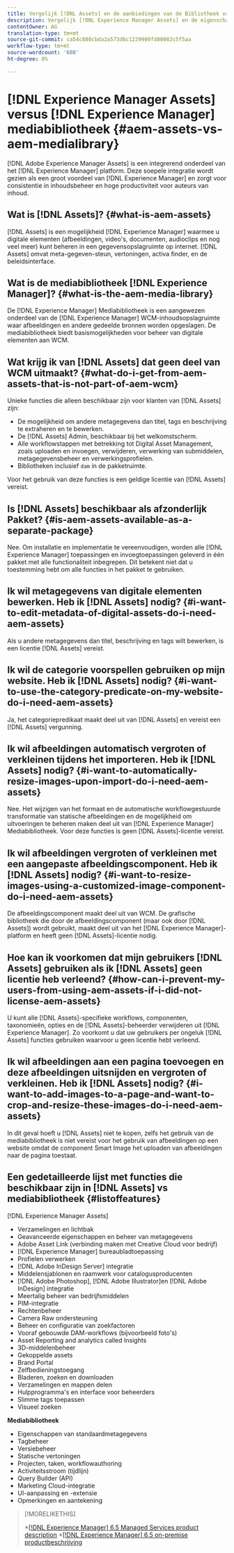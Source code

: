 ```yaml
---
title: Vergelijk [!DNL Assets] en de aanbiedingen van de Bibliotheek van Media
description: Vergelijk [!DNL Experience Manager Assets] en de eigenschappen van de Bibliotheek van Media en ken de verschillen.
contentOwner: AG
translation-type: tm+mt
source-git-commit: ca54c880cbda2a573d6c1229900fd80082c5f5aa
workflow-type: tm+mt
source-wordcount: '608'
ht-degree: 0%

---
```



# [!DNL Experience Manager Assets] versus  [!DNL Experience Manager] mediabibliotheek  {#aem-assets-vs-aem-medialibrary}

[!DNL Adobe Experience Manager Assets] is een integrerend onderdeel van het  [!DNL Experience Manager] platform. Deze soepele integratie wordt gezien als een groot voordeel van [!DNL Experience Manager] en zorgt voor consistentie in inhoudsbeheer en hoge productiviteit voor auteurs van inhoud.

## Wat is [!DNL Assets]? {#what-is-aem-assets}

[!DNL Assets] is een mogelijkheid  [!DNL Experience Manager] waarmee u digitale elementen (afbeeldingen, video&#39;s, documenten, audioclips en nog veel meer) kunt beheren in een gegevensopslagruimte op internet. [!DNL Assets] omvat meta-gegeven-steun, vertoningen, activa finder, en de beleidsinterface.

## Wat is de mediabibliotheek [!DNL Experience Manager]? {#what-is-the-aem-media-library}

De [!DNL Experience Manager] Mediabibliotheek is een aangewezen onderdeel van de [!DNL Experience Manager] WCM-inhoudsopslagruimte waar afbeeldingen en andere gedeelde bronnen worden opgeslagen. De mediabibliotheek biedt basismogelijkheden voor beheer van digitale elementen aan WCM.

## Wat krijg ik van [!DNL Assets] dat geen deel van WCM uitmaakt? {#what-do-i-get-from-aem-assets-that-is-not-part-of-aem-wcm}

Unieke functies die alleen beschikbaar zijn voor klanten van [!DNL Assets] zijn:

* De mogelijkheid om andere metagegevens dan titel, tags en beschrijving te extraheren en te bewerken.
* De [!DNL Assets] Admin, beschikbaar bij het welkomstscherm.
* Alle workflowstappen met betrekking tot Digital Asset Management, zoals uploaden en invoegen, verwijderen, verwerking van submiddelen, metagegevensbeheer en verwerkingsprofielen.
* Bibliotheken inclusief `dam` in de pakketruimte.

Voor het gebruik van deze functies is een geldige licentie van [!DNL Assets] vereist.

## Is [!DNL Assets] beschikbaar als afzonderlijk Pakket? {#is-aem-assets-available-as-a-separate-package}

Nee. Om installatie en implementatie te vereenvoudigen, worden alle [!DNL Experience Manager] toepassingen en invoegtoepassingen geleverd in één pakket met alle functionaliteit inbegrepen. Dit betekent niet dat u toestemming hebt om alle functies in het pakket te gebruiken.

## Ik wil metagegevens van digitale elementen bewerken. Heb ik [!DNL Assets] nodig? {#i-want-to-edit-metadata-of-digital-assets-do-i-need-aem-assets}

Als u andere metagegevens dan titel, beschrijving en tags wilt bewerken, is een licentie [!DNL Assets] vereist.

## Ik wil de categorie voorspellen gebruiken op mijn website. Heb ik [!DNL Assets] nodig? {#i-want-to-use-the-category-predicate-on-my-website-do-i-need-aem-assets}

Ja, het categoriepredikaat maakt deel uit van [!DNL Assets] en vereist een [!DNL Assets] vergunning.

## Ik wil afbeeldingen automatisch vergroten of verkleinen tijdens het importeren. Heb ik [!DNL Assets] nodig? {#i-want-to-automatically-resize-images-upon-import-do-i-need-aem-assets}

Nee. Het wijzigen van het formaat en de automatische workflowgestuurde transformatie van statische afbeeldingen en de mogelijkheid om uitvoeringen te beheren maken deel uit van [!DNL Experience Manager] Mediabibliotheek. Voor deze functies is geen [!DNL Assets]-licentie vereist.

## Ik wil afbeeldingen vergroten of verkleinen met een aangepaste afbeeldingscomponent. Heb ik [!DNL Assets] nodig? {#i-want-to-resize-images-using-a-customized-image-component-do-i-need-aem-assets}

De afbeeldingscomponent maakt deel uit van WCM. De grafische bibliotheek die door de afbeeldingscomponent (maar ook door [!DNL Assets]) wordt gebruikt, maakt deel uit van het [!DNL Experience Manager]-platform en heeft geen [!DNL Assets]-licentie nodig.

## Hoe kan ik voorkomen dat mijn gebruikers [!DNL Assets] gebruiken als ik [!DNL Assets] geen licentie heb verleend? {#how-can-i-prevent-my-users-from-using-aem-assets-if-i-did-not-license-aem-assets}

U kunt alle [!DNL Assets]-specifieke workflows, componenten, taxonomieën, opties en de [!DNL Assets]-beheerder verwijderen uit [!DNL Experience Manager]. Zo voorkomt u dat uw gebruikers per ongeluk [!DNL Assets] functies gebruiken waarvoor u geen licentie hebt verleend.

## Ik wil afbeeldingen aan een pagina toevoegen en deze afbeeldingen uitsnijden en vergroten of verkleinen. Heb ik [!DNL Assets] nodig? {#i-want-to-add-images-to-a-page-and-want-to-crop-and-resize-these-images-do-i-need-aem-assets}

In dit geval hoeft u [!DNL Assets] niet te kopen, zelfs het gebruik van de mediabibliotheek is niet vereist voor het gebruik van afbeeldingen op een website omdat de component Smart Image het uploaden van afbeeldingen naar de pagina toestaat.

## Een gedetailleerde lijst met functies die beschikbaar zijn in [!DNL Assets] vs mediabibliotheek {#listoffeatures}

[!DNL Experience Manager Assets]

* Verzamelingen en lichtbak
* Geavanceerde eigenschappen en beheer van metagegevens
* Adobe Asset Link (verbinding maken met Creative Cloud voor bedrijf)
* [!DNL Experience Manager] bureaubladtoepassing
* Profielen verwerken
* [!DNL Adobe InDesign Server] integratie
* Middelensjablonen en raamwerk voor catalogusproducenten
* [!DNL Adobe Photoshop],  [!DNL Adobe Illustrator]en  [!DNL Adobe InDesign] integratie
* Meertalig beheer van bedrijfsmiddelen
* PIM-integratie
* Rechtenbeheer
* Camera Raw ondersteuning
* Beheer en configuratie van zoekfactoren
* Vooraf gebouwde DAM-workflows (bijvoorbeeld foto&#39;s)
* Asset Reporting and analytics called Insights
* 3D-middelenbeheer
* Gekoppelde assets
* Brand Portal
* Zelfbedieningstoegang
* Bladeren, zoeken en downloaden
* Verzamelingen en mappen delen
* Hulpprogramma&#39;s en interface voor beheerders
* Slimme tags toepassen
* Visueel zoeken

**Mediabibliotheek**

* Eigenschappen van standaardmetagegevens
* Tagbeheer
* Versiebeheer
* Statische vertoningen
* Projecten, taken, workflowauthoring
* Activiteitsstroom (tijdlijn)
* Query Builder (API)
* Marketing Cloud-integratie
* UI-aanpassing en -extensie
* Opmerkingen en aantekening

>[!MORELIKETHIS]
>
>*[[!DNL Experience Manager] 6.5 Managed Services product description](https://helpx.adobe.com/legal/product-descriptions/adobe-experience-manager-managed-services.html)
>*[[!DNL Experience Manager] 6.5 on-premise productbeschrijving](https://helpx.adobe.com/legal/product-descriptions/adobe-experience-manager-on-premise.html)
